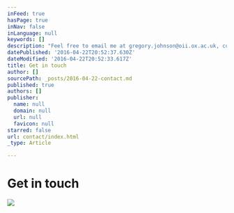 ```yaml
---
inFeed: true
hasPage: true
inNav: false
inLanguage: null
keywords: []
description: "Feel free to email me at gregory.johnson@oii.ox.ac.uk, connect with me on LinkedIn,\_Facebook, Twitter, or Instagram."
datePublished: '2016-04-22T20:52:37.630Z'
dateModified: '2016-04-22T20:52:33.617Z'
title: Get in touch
author: []
sourcePath: _posts/2016-04-22-contact.md
published: true
authors: []
publisher:
  name: null
  domain: null
  url: null
  favicon: null
starred: false
url: contact/index.html
_type: Article

---
```

# Get in touch
![](https://the-grid-user-content.s3-us-west-2.amazonaws.com/08062b6b-7069-407d-8c24-f609bbb1833d.jpg)